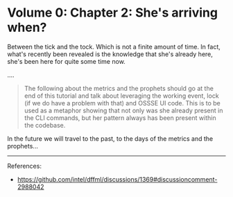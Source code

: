 # Volume 0: Chapter 2: She's arriving when?

Between the tick and the tock. Which is not a finite amount
of time. In fact, what's recently been revealed is the
knowledge that she's already here, she's been here for quite
some time now.

....

> The following about the metrics and the prophets should
> go at the end of this tutorial and talk about leveraging
> the working event, lock (if we do have a problem with that)
> and OSSSE UI code. This is to be used as a metaphor showing
> that not only was she already present in the CLI commands,
> but her pattern always has been present within the codebase.

In the future we will travel to the past, to the days of
the metrics and the prophets...

---

References:

- https://github.com/intel/dffml/discussions/1369#discussioncomment-2988042